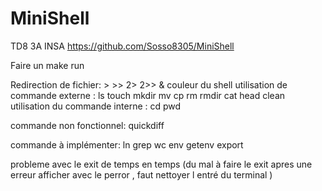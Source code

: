 # MiniShell
TD8 3A INSA
https://github.com/Sosso8305/MiniShell

Faire un make run 


Redirection de fichier:  >   >>  2> 2>>  &
couleur du shell
utilisation de commande externe : ls touch mkdir mv cp rm rmdir cat head clean
utilisation du commande interne : cd pwd 

commande non fonctionnel: quickdiff 

commande à implémenter: ln grep wc env getenv export


probleme avec le exit de temps en temps
(du mal à faire le exit apres une erreur afficher avec le perror , faut nettoyer l entré du terminal ) 

